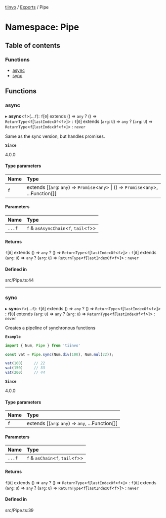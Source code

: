 [tiinvo](../README.md) / [Exports](../modules.md) / Pipe

# Namespace: Pipe

## Table of contents

### Functions

- [async](Pipe.md#async)
- [sync](Pipe.md#sync)

## Functions

### async

▸ **async**<`f`\>(...`f`): `f`[``0``] extends () => `any` ? () => `ReturnType`<`f`[`lastIndexOf`<`f`\>]\> : `f`[``0``] extends (`arg`: `U`) => `any` ? (`arg`: `U`) => `ReturnType`<`f`[`lastIndexOf`<`f`\>]\> : `never`

Same as the sync version, but handles promises.

**`Since`**

4.0.0

#### Type parameters

| Name | Type |
| :------ | :------ |
| `f` | extends [(`arg`: `any`) => `Promise`<`any`\> \| () => `Promise`<`any`\>, ...Function[]] |

#### Parameters

| Name | Type |
| :------ | :------ |
| `...f` | `f` & `asAsyncChain`<`f`, `tail`<`f`\>\> |

#### Returns

`f`[``0``] extends () => `any` ? () => `ReturnType`<`f`[`lastIndexOf`<`f`\>]\> : `f`[``0``] extends (`arg`: `U`) => `any` ? (`arg`: `U`) => `ReturnType`<`f`[`lastIndexOf`<`f`\>]\> : `never`

#### Defined in

src/Pipe.ts:44

___

### sync

▸ **sync**<`f`\>(...`f`): `f`[``0``] extends () => `any` ? () => `ReturnType`<`f`[`lastIndexOf`<`f`\>]\> : `f`[``0``] extends (`arg`: `U`) => `any` ? (`arg`: `U`) => `ReturnType`<`f`[`lastIndexOf`<`f`\>]\> : `never`

Creates a pipeline of synchronous functions

**`Example`**

```ts
import { Num, Pipe } from 'tiinvo'

const vat = Pipe.sync(Num.div(100), Num.mul(22));

vat(100)     // 22
vat(150)     // 33
vat(200)     // 44
```

**`Since`**

4.0.0

#### Type parameters

| Name | Type |
| :------ | :------ |
| `f` | extends [(`arg`: `any`) => `any`, ...Function[]] |

#### Parameters

| Name | Type |
| :------ | :------ |
| `...f` | `f` & `asChain`<`f`, `tail`<`f`\>\> |

#### Returns

`f`[``0``] extends () => `any` ? () => `ReturnType`<`f`[`lastIndexOf`<`f`\>]\> : `f`[``0``] extends (`arg`: `U`) => `any` ? (`arg`: `U`) => `ReturnType`<`f`[`lastIndexOf`<`f`\>]\> : `never`

#### Defined in

src/Pipe.ts:39
